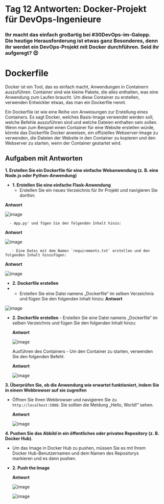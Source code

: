 
# Tag 12 Antworten: Docker-Projekt für DevOps-Ingenieure

### Ihr macht das einfach großartig bei **#30DevOps-im-Galopp**. Die heutige Herausforderung ist etwas ganz Besonderes, denn ihr werdet ein DevOps-Projekt mit Docker durchführen. Seid ihr aufgeregt? 😍

# Dockerfile

Docker ist ein Tool, das es einfach macht, Anwendungen in Containern auszuführen. Container sind wie kleine Pakete, die alles enthalten, was eine Anwendung zum Laufen braucht. Um diese Container zu erstellen, verwenden Entwickler etwas, das man ein Dockerfile nennt.

Ein Dockerfile ist wie eine Reihe von Anweisungen zur Erstellung eines Containers. Es sagt Docker, welches Basis-Image verwendet werden soll, welche Befehle auszuführen sind und welche Dateien enthalten sein sollen. Wenn man zum Beispiel einen Container für eine Website erstellen würde, könnte das Dockerfile Docker anweisen, ein offizielles Webserver-Image zu verwenden, die Dateien der Website in den Container zu kopieren und den Webserver zu starten, wenn der Container gestartet wird.


## Aufgaben mit Antworten


**1. Erstellen Sie ein Dockerfile für eine einfache Webanwendung (z. B. eine Node.js oder Python-Anwendung)**
   - **1. Erstellen Sie eine einfache Flask-Anwendung**
      - Erstellen Sie ein neues Verzeichnis für Ihr Projekt und navigieren Sie dorthin:

   
   **Antwort**

![image](https://github.com/Bhavin213/90DaysOfDevOps/blob/master/2024/day17/image/1_Create_a_new_directory.png)



      - App.py' und fügen Sie den folgenden Inhalt hinzu:

      
   **Antwort**
   
![image](https://github.com/Bhavin213/90DaysOfDevOps/blob/master/2024/day17/image/2_app_py.png)


       - Eine Datei mit dem Namen `requirements.txt` erstellen und den folgenden Inhalt hinzufügen:

   **Antwort**

![image](https://github.com/Bhavin213/90DaysOfDevOps/blob/master/2024/day17/image/3_Create_a_requirements_file.png)



   - **2. Dockerfile erstellen**
   - 
      - Erstellen Sie eine Datei namens „Dockerfile“ im selben Verzeichnis und fügen Sie den folgenden Inhalt hinzu:
     **Antwort**

![image](https://github.com/Bhavin213/90DaysOfDevOps/blob/master/2024/day17/image/4_Create_a_Dockerfile.png)

- **2. Dockerfile erstellen**
      - Erstellen Sie eine Datei namens „Dockerfile“ im selben Verzeichnis und fügen Sie den folgenden Inhalt hinzu:

  **Antwort**

   ![image](https://github.com/Bhavin213/90DaysOfDevOps/blob/master/2024/day17/image/5_build_the_docker_image.png)

    Ausführen des Containers
      - Um den Container zu starten, verwenden Sie den folgenden Befehl:

  **Antwort**
  
  ![image](https://github.com/Bhavin213/90DaysOfDevOps/blob/master/2024/day17/image/6_Run_the_Container.png)

**3. Überprüfen Sie, ob die Anwendung wie erwartet funktioniert, indem Sie in einem Webbrowser auf sie zugreifen**
   - Öffnen Sie Ihren Webbrowser und navigieren Sie zu `http://localhost:5000`. Sie sollten die Meldung „Hello, World!“ sehen.

      **Antwort**

      ![image](https://github.com/Bhavin213/90DaysOfDevOps/blob/master/2024/day17/image/7_Verify_the_Application.png)

**4. Pushen Sie das Abbild in ein öffentliches oder privates Repository (z. B. Docker Hub)**.
   - Um das Image in Docker Hub zu pushen, müssen Sie es mit Ihrem Docker Hub-Benutzernamen und dem Namen des Repositorys markieren und es dann pushen.

   - **2. Push the Image**

      **Antwort**
     
      ![image](https://github.com/Bhavin213/90DaysOfDevOps/blob/master/2024/day17/image/8_Tag_the_Image.png)


      ![image](https://github.com/Bhavin213/90DaysOfDevOps/blob/master/2024/day17/image/9_Push_the_Image.png)


